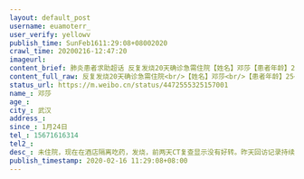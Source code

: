 ```yaml
---
layout: default_post
username: euamoterr_
user_verify: yellowv
publish_time: SunFeb1611:29:08+08002020
crawl_time: 20200216-12:47:20
imageurl: 
content_brief: 肺炎患者求助超话 反复发烧20天确诊急需住院【姓名】邓莎【患者年龄】25【所在城市】武汉【详细地址】硚口区沿河大道江山如画一期五栋1006【患病时间】1月24日【急需的帮助】反复发烧20天，核酸检测确诊【联系人】邓莎【联系方式】15671616314【病情描述】 未住院，现在在酒店隔离吃药， ...全文
content_full_raw: 反复发烧20天确诊急需住院<br/>【姓名】邓莎<br/>【患者年龄】25<br/>【所在城市】武汉<br/>【详细地址】硚口区沿河大道江山如画一期五栋1006<br/>【患病时间】1月24日<br/>【急需的帮助】反复发烧20天，核酸检测确诊<br/>【联系人】邓莎<br/>【联系方式】15671616314<br/>【病情描述】<br/>未住院，现在在酒店隔离吃药，发烧，前两天CT复查显示没有好转。昨天回访记录持续发烧20多天，反复与社区沟通多次无果。<adata-url="http://t.cn/ELT0hke"href="http://weibo.com/p/1001018008611000000000000"data-hide=""><spanclass='url-icon'><imgstyle='width:1rem;height:1rem'src='https://h5.sinaimg.cn/upload/2015/09/25/3/timeline_card_small_location_default.png'></span><spanclass="surl-text">北京</span></a>
status_url: https://m.weibo.cn/status/4472555325157001
name_: 邓莎
age_: 
city_: 武汉
address_: 
since_: 1月24日
tel_: 15671616314
tel2_: 
desc_: 未住院，现在在酒店隔离吃药，发烧，前两天CT复查显示没有好转。昨天回访记录持续发烧20多天，反复与社区沟通多次无果。<adata-url="http//t.cn/ELT0hke"href="http//weibo.com/p/1001018008611000000000000"data-hide=""><spanclass='url-icon'><imgstyle='width1rem;height1rem'src='https//h5.sinaimg.cn/upload/2015/09/25/3/timeline_card_small_location_default.png'></span><spanclass="surl-text">北京</span></a>
publish_timestamp: 2020-02-16 11:29:08+08:00
---
```

